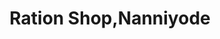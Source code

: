 ---
title: "Ration Shop,Nanniyode"
url: /thiruvananthapuram/ration-shop-nanniyode-thiruvanathapuram-thenmala-road-2/
shop: shop
---